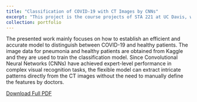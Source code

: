 ```yaml
---
title: "Classification of COVID-19 with CT Images by CNNs"
excerpt: "This project is the course projects of STA 221 at UC Davis, which is also the 2020 Kaggle CS Competition. <br/><img src='/images/covid-19.png'>"
collection: portfolio
---
```


The presented work mainly focuses on how to establish an efficient and accurate model to distinguish between COVID-19 and healthy patients. The image data for pneumonia and healthy patients are obtained from Kaggle and they are used to train the classification model. Since Convolutional Neural Networks (CNNs) have achieved expert-level performance in complex visual recognition tasks, the flexible model can extract intricate patterns directly from the CT images without the need to manually define the features by doctors.

[Download Full PDF](https://zhikuanquan.github.io/files/Classification_of_COVID_19_with_CT_Images_by_CNNs.pdf)